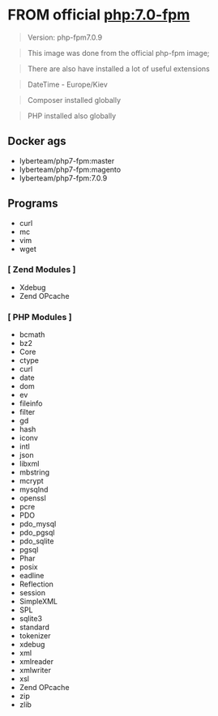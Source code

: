  FROM official [php:7.0-fpm](https://hub.docker.com/r/library/php/)
===================================================================

> Version: php-fpm7.0.9

> This image was done from the official php-fpm image;

> There are also have installed a lot of useful extensions

> DateTime - Europe/Kiev

> Composer installed globally

> PHP installed also globally

## Docker ags
 * lyberteam/php7-fpm:master
 * lyberteam/php7-fpm:magento
 * lyberteam/php7-fpm:7.0.9

## Programs
   * curl
   * mc
   * vim
   * wget

### [ Zend Modules ]
   * Xdebug
   * Zend OPcache

### [ PHP Modules ]
   * bcmath
   * bz2
   * Core
   * ctype
   * curl
   * date
   * dom
   * ev
   * fileinfo
   * filter
   * gd
   * hash
   * iconv
   * intl
   * json
   * libxml
   * mbstring
   * mcrypt
   * mysqlnd
   * openssl
   * pcre
   * PDO
   * pdo_mysql
   * pdo_pgsql
   * pdo_sqlite
   * pgsql
   * Phar
   * posix
   * eadline
   * Reflection
   * session
   * SimpleXML
   * SPL
   * sqlite3
   * standard
   * tokenizer
   * xdebug
   * xml
   * xmlreader
   * xmlwriter
   * xsl
   * Zend OPcache
   * zip
   * zlib
